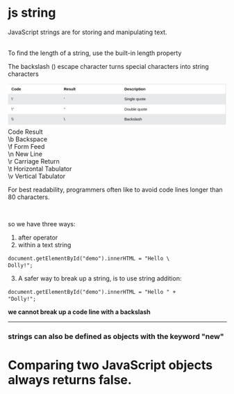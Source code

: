 # js string
JavaScript strings are for storing and manipulating text.

<br>
To find the length of a string, use the built-in length property
<br>

The backslash (\) escape character turns special characters into string characters

![str](str.png)
<br>
Code    	Result<br>
\b	    Backspace<br>
\f  	Form Feed<br>
\n  	New Line<br>
\r  	Carriage Return<br>
\t	    Horizontal Tabulator<br>
\v	    Vertical Tabulator<br>

For best readability, programmers often like to avoid code lines longer than 80 characters.

<br>

so we have three ways:
1. after operator
2. within a text string
``` 
document.getElementById("demo").innerHTML = "Hello \
Dolly!";
```
3. A safer way to break up a string, is to use string addition:

``` 
document.getElementById("demo").innerHTML = "Hello " +
"Dolly!";
```
**we cannot break up a code line with a backslash**


------------------------------------------------------------------
###  strings can also be defined as objects with the keyword "new"
# Comparing two JavaScript objects always returns false.


